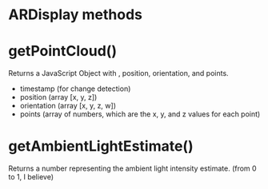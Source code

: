# ARDisplay methods

# getPointCloud()

Returns a JavaScript Object with , position, orientation, and points.
- timestamp (for change detection)
- position (array [x, y, z])
- orientation (array [x, y, z, w])
- points (array of numbers, which are the x, y, and z values for each point)

# getAmbientLightEstimate()

Returns a number representing the ambient light intensity estimate. (from 0 to 1, I believe)
